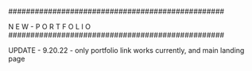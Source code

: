 #################################################

N E W - P O R T F O L I O 
#################################################

UPDATE - 9.20.22 - only portfolio link works currently, and main landing page
